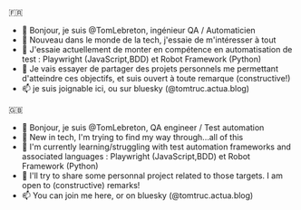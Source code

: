 🇫🇷 
- 👋 Bonjour, je suis @TomLebreton, ingénieur QA / Automaticien
- 👀 Nouveau dans le monde de la tech, j'essaie de m'intéresser à tout 
- 🌱 J'essaie actuellement de monter en compétence en automatisation de test : Playwright (JavaScript,BDD) et Robot Framework (Python)
- 💞️ Je vais essayer de partager des projets personnels me permettant d'atteindre ces objectifs, et suis ouvert à toute remarque (constructive!)
- 📫 je suis joignable ici, ou sur bluesky (@tomtruc.actua.blog)
  
🇬🇧
- 👋 Bonjour, je suis @TomLebreton, QA engineer / Test automation
- 👀 New in tech, I'm trying to find my way through...all of this 
- 🌱 I'm currently learning/struggling with test automation frameworks and associated languages : Playwright (JavaScript,BDD) et Robot Framework (Python)
- 💞️ I'll try to share some personnal project related to those targets. I am open to (constructive) remarks!
- 📫 You can join me here, or on bluesky (@tomtruc.actua.blog)
